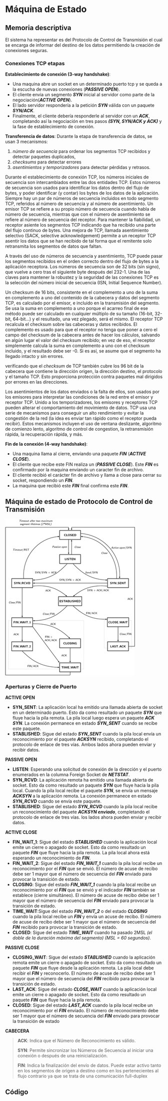 # Máquina de Estado
## Memoria descriptiva
 El sistema ha representar es del Protocolo de Control de Transmisión el cual se encarga de informar del destino de los datos permitiendo la creación de conexiones seguras.
 
### Conexiones TCP etapas
 __Establecimiento de conexión (3-way handshake)__: 
  - Una maquina abre un socket en un determinado puerto tcp y se queda a la escucha de nuevas conexiones (**_PASSIVE OPEN_**).
  - El cliente envia un segmento **_SYN_** inicial al servidor como parte de la negociación(**_ACTIVE OPEN_**). 
  - El lado servidor respondería a la petición **_SYN_** válida con un paquete **_SYN/ACK_**. 
  - Finalmente, el cliente debería responderle al servidor con un **_ACK_**, completando así la negociación en tres pasos **_(SYN, SYN/ACK y ACK)_** y la fase de establecimiento de conexión.
 
 __Transferencia de datos__:
  Durante la etapa de transferencia de datos, se usan 3 mecanismos:
   1. _número de secuencia_ para ordenar los segmentos TCP recibidos y detectar paquetes duplicados,
   2. _checksums_ para detectar errores
   3. _asentimientos y temporizadores_ para detectar pérdidas y retrasos.

Durante el establecimiento de conexión TCP, los números iniciales de secuencia son intercambiados entre las dos entidades TCP. Estos números de secuencia son usados para identificar los datos dentro del flujo de bytes, y poder identificar (y contar) los bytes de los datos de la aplicación. Siempre hay un par de números de secuencia incluidos en todo segmento TCP, referidos al número de secuencia y al número de asentimiento. Un emisor TCP se refiere a su propio número de secuencia cuando habla de número de secuencia, mientras que con el número de asentimiento se refiere al número de secuencia del receptor. Para mantener la fiabilidad, un receptor asiente los segmentos TCP indicando que ha recibido una parte del flujo continuo de bytes. Una mejora de TCP, llamada asentimiento selectivo (SACK, selective acknowledgement) permite a un receptor TCP asentir los datos que se han recibido de tal forma que el remitente solo retransmita los segmentos de datos que faltan.

A través del uso de números de secuencia y asentimiento, TCP puede pasar los segmentos recibidos en el orden correcto dentro del flujo de bytes a la aplicación receptora. Los números de secuencia son de 32 bits (sin signo), que vuelve a cero tras el siguiente byte después del 232-1. Una de las claves para mantener la robustez y la seguridad de las conexiones TCP es la selección del número inicial de secuencia (ISN, Initial Sequence Number).

Un checksum de 16 bits, consistente en el complemento a uno de la suma en complemento a uno del contenido de la cabecera y datos del segmento TCP, es calculado por el emisor, e incluido en la transmisión del segmento. Se usa la suma en complemento a uno porque el acarreo final de ese método puede ser calculado en cualquier múltiplo de su tamaño (16-bit, 32-bit, 64-bit...) y el resultado, una vez plegado, será el mismo. El receptor TCP recalcula el checksum sobre las cabeceras y datos recibidos. El complemento es usado para que el receptor no tenga que poner a cero el campo del checksum de la cabecera antes de hacer los cálculos, salvando en algún lugar el valor del checksum recibido; en vez de eso, el receptor simplemente calcula la suma en complemento a uno con el checksum incluido, y el resultado debe ser -0. Si es así, se asume que el segmento ha llegado intacto y sin errores.

verificando que el _checksum_ de TCP también cubre los 96 bit de la cabecera que contiene la dirección origen, la dirección destino, el protocolo y el tamaño TCP. Esto proporciona protección contra paquetes mal dirigidos por errores en las direcciones.



Los asentimientos de los datos enviados o la falta de ellos, son usados por los emisores para interpretar las condiciones de la red entre el emisor y receptor TCP. Unido a los temporizadores, los emisores y receptores TCP pueden alterar el comportamiento del movimiento de datos. TCP usa una serie de mecanismos para conseguir un alto rendimiento y evitar la congestión de la red (la idea es enviar tan rápido como el receptor pueda recibir). Estos mecanismos incluyen el uso de ventana deslizante, algoritmo de comienzo lento, algoritmo de control de congestion, la retransmisión rápida, la recuperación rápida, y más.
 
 __Fin de la conexión (4-way handshake)__: 
  - Una maquina llama al cierre, enviando una paquete **_FIN_** (**_ACTIVE CLOSE_**).
  - El cliente que recibe este FIN realiza un (**_PASSIVE CLOSE_**). Este **_FIN_** es confirmado por la maquina enviando un caracter fin de archivo.
  - El cliente recibió el carácter fin de archivo y llama a close para cerrar su socket, respondiendo un **_FIN_**.
  - La maquina que recibió este **_FIN_** final confirma este **_FIN_**.
 
## Máquina de estado de Protocolo de Control de Transmisión 

 ![./recursos/tcp-state-machine.png](https://github.com/Adrian-REH/Adrian-REH-TrabajoPractico-Informatica2_TCP/blob/main/recursos/tcp-state-machine.png)

### Aperturas y Cierre de Puerto
__ACTIVE OPEN__

- __SYN_SENT__: La aplicación local ha emitido una llamada abierta de socket en un determinado puerto. Esto da como resultado un paquete **_SYN_** que fluye hacia la pila remota.
  La pila local luego espera un paquete **_ACK SYN_**. La conexión permanece en estado **_SYN_SENT_** cuando se recibe este paquete.
- __STABLISHED__: Sigue del estado **_SYN_SENT_** cuando la pila local envía un reconocimiento por el paquete **_ACKSYN_** recibido, completando el protocolo de enlace de tres vías. Ambos lados ahora pueden enviar y recibir datos.

__PASSIVE OPEN__

- __LISTEN__: Esperando una solicitud de conexión de la dirección y el puerto enumerados en la columna Foreign Socket de **_NETSTAT_**.
- __SYN_RCVD__: La aplicación remota ha emitido una llamada abierta de socket. Esto da como resultado un paquete **_SYN_** que fluye hacia la pila local. Cuando la pila local recibe el paquete **_SYN_**, se envía un mensaje **_ACKSYN_** a la aplicación remota. La conexión permanece en estado **_SYN_RCVD_** cuando se envía este paquete.
- __STABLISHED__: Sigue del estado **_SYN_RCVD_** cuando la pila local recibe un reconocimiento del paquete **_ACKSYN enviado_**, completando el protocolo de enlace de tres vías. los lados ahora pueden enviar y recibir datos.

 __ACTIVE CLOSE__

- __FIN_WAIT_1__: Sigue del estado **_STABLISHED_** cuando la aplicación local emite un cierre o apagado de socket. Esto da como resultado un paquete **_FIN_** que fluye hacia la pila remota. La pila local ahora está esperando un reconocimiento de **_FIN_**.
- __FIN_WAIT_2__: Sigue del estado **_FIN_WAIT_1_** cuando la pila local recibe un reconocimiento por el **_FIN_** que se envió. El número de acuse de recibo debe ser 1 mayor que el número de secuencia del **_FIN_** enviado para provocar la transición de estado.
- __CLOSING__: Sigue del estado **_FIN_WAIT_1_** cuando la pila local recibe un reconocimiento por el **_FIN_** que se envió y el indicador **_FIN_** también se establece (cierre simultáneo). El número de acuse de recibo debe ser 1 mayor que el número de secuencia del **_FIN_** enviado para provocar la transición de estado.
- __TIME_WAIT__:Sigue del estado **_FIN_WAIT_2_** o del estado **_CLOSING_** cuando la pila local recibe un **_FIN_** y envía un acuse de recibo. El número de acuse de recibo debe ser 1 mayor que el número de secuencia del **_FIN_** recibido para provocar la transición de estado.
- __CLOSED__: Sigue del estado **_TIME_WAIT_** cuando ha pasado 2MSL _(el doble de la duración máxima del segmento) (MSL = 60 segundos)_.

 __PASSIVE CLOSE__

- __CLOSING_WAIT__: Sigue del estado **_STABLISHED_** cuando la aplicación remota emite un cierre o apagado de socket. Esto da como resultado un paquete **_FIN_** que fluye desde la aplicación remota. La pila local debe recibir el **_FIN_** y reconocerlo. El número de acuse de recibo debe ser 1 mayor que el número de secuencia del **_FIN_** recibido para provocar la transición de estado.
- __LAST_ACK__: Sigue del estado **_CLOSE_WAIT_** cuando la aplicación local emite un cierre o apagado de socket. Esto da como resultado un paquete **_FIN_** que fluye hacia la pila remota.
- __CLOSED__: Sigue del estado **_LAST_ACK_** cuando la pila local recibe un reconocimiento por el **_FIN_** enviado. El número de reconocimiento debe ser 1 mayor que el número de secuencia del **_FIN_** enviado para provocar la transición de estado


__CABECERA__
> __ACK__: Indica que el Número de Reconocimiento es válido.
> 
> __SYN__: Permite sincronizar los Números de Secuencia al iniciar una conexión o
después de una reinicialización.
> 
> __FIN__: Indica la finalización del envío de datos. Puede estar activo tanto en los
segmentos de origen a destino como en los pertenecientes al flujo contrario ya
que se trata de una comunicación full-duplex

## Código

